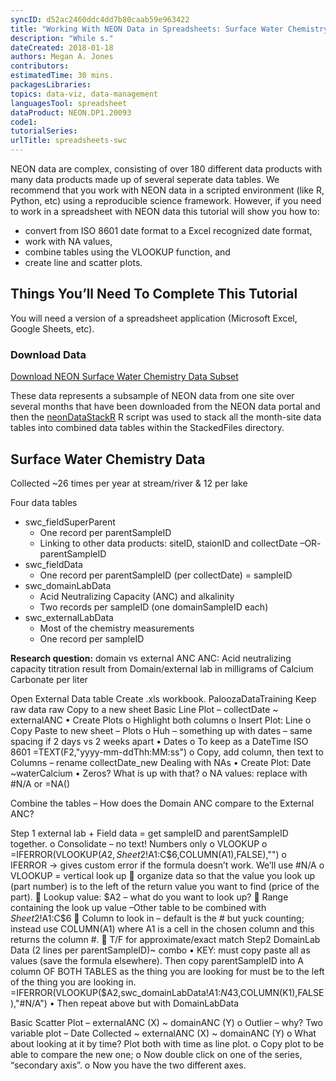 ```yaml
---
syncID: d52ac2460ddc4dd7b80caab59e963422
title: "Working With NEON Data in Spreadsheets: Surface Water Chemistry Data"
description: "While s."
dateCreated: 2018-01-18
authors: Megan A. Jones
contributors: 
estimatedTime: 30 mins.
packagesLibraries: 
topics: data-viz, data-management
languagesTool: spreadsheet
dataProduct: NEON.DP1.20093
code1: 
tutorialSeries: 
urlTitle: spreadsheets-swc
---
```


NEON data are complex, consisting of over 180 different data products with many 
data products made up of several seperate data tables. We recommend that you work
with NEON data in a scripted environment (like R, Python, etc) using a reproducible 
science framework. However, if you need to work in a spreadsheet with NEON
data this tutorial will show you how to: 

* convert from ISO 8601 date format to a Excel recognized date format,
* work with NA values,
* combine tables using the VLOOKUP function, and
* create line and scatter plots. 

<div id="ds-objectives" markdown="1">

## Things You’ll Need To Complete This Tutorial
You will need a version of a spreadsheet application (Microsoft Excel, Google 
Sheets, etc).


### Download Data

<a href="http://www.neonscience.org/neon-water-chemistry-data-subset-prin-2016-2017" class="link--button link--arrow">
Download NEON Surface Water Chemistry Data Subset</a>

These data represents a subsample of NEON data from one site over several months 
that have been downloaded from the NEON data portal and then the 
<a href="http://www.neonscience.org/neonDataStackR" target="_blank"> neonDataStackR</a> R script was used to stack all 
the month-site data tables into combined data tables within the StackedFiles 
directory.

</div>

## Surface Water Chemistry Data

Collected ~26 times per year at stream/river & 12 per lake

Four data tables 

* swc_fieldSuperParent 
  + One record per parentSampleID
  + Linking to other data products: siteID, staionID and  collectDate –OR- parentSampleID
* swc_fieldData
  + One record per parentSampleID (per collectDate) = sampleID
* swc_domainLabData 
  + Acid Neutralizing Capacity (ANC) and alkalinity
  + Two records per sampleID (one domainSampleID each)
* swc_externalLabData
  + Most of the chemistry measurements
  + One record per sampleID

**Research question:** domain vs external ANC
ANC: Acid neutralizing capacity titration result from Domain/external lab in milligrams of Calcium Carbonate per liter
 
Open External Data table
Create .xls workbook. PaloozaDataTraining
Keep raw data raw
Copy to a new sheet
Basic Line Plot – collectDate ~ externalANC
•	Create Plots
o	Highlight both columns
o	Insert Plot: Line
o	Copy Paste to new sheet – Plots
o	Huh – something up with dates – same spacing if 2 days vs 2 weeks apart
•	Dates
o	To keep as a DateTime ISO 8601   =TEXT(F2,"yyyy-mm-ddThh:MM:ss")
o	Copy, add column, then text to Columns – rename collectDate_new
Dealing with NAs
•	Create Plot: Date ~waterCalcium
•	Zeros? What is up with that?
o	NA values: replace with   #N/A or   =NA()

Combine the tables – How does the Domain ANC compare to the External ANC? 

Step 1 external lab + Field data = get sampleID and parentSampleID together. 
o	Consolidate – no text! Numbers only 
o	VLOOKUP
o	=IFERROR(VLOOKUP($A2,Sheet2!$A$1:$C$6,COLUMN(A1),FALSE),"")
o	IFERROR -> gives custom error if the formula doesn’t work.  We’ll use #N/A
o	VLOOKUP = vertical look up 
	organize data so that the value you look up (part number) is to the left of the return value you want to find (price of the part).
	Lookup value: $A2 – what do you want to look up? 
	Range containing the look up value –Other table to be combined with $Sheet2!$A$1:$C$6
	Column to look in – default is the # but yuck counting; instead use COLUMN(A1) where A1 is a cell in the chosen column and this returns the column #. 
	T/F for approximate/exact match
Step2 DomainLab Data (2 lines per parentSampleID)~ combo
•	KEY: must copy paste all as values (save the formula elsewhere). Then copy parentSampleID into A column OF BOTH TABLES as the thing you are looking for must be to the left of the thing you are looking in. 
=IFERROR(VLOOKUP($A2,swc_domainLabData!$A$1:$N$43,COLUMN(K1),FALSE),"#N/A")
•	Then repeat above but with DomainLabData

Basic Scatter Plot – externalANC (X) ~ domainANC (Y)
o	Outlier – why? 
Two variable plot – Date Collected ~ externalANC (X) ~ domainANC (Y)
o	What about looking at it by time?  Plot both with time as line plot.
o	Copy plot to be able to compare the new one;
o	Now double click on one of the series, “secondary axis”. 
o	Now you have the two different axes.


